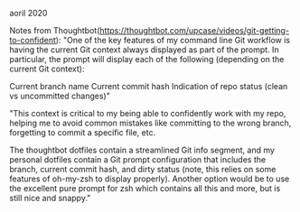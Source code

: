 aoril 2020

Notes from Thoughtbot(https://thoughtbot.com/upcase/videos/git-getting-to-confident):
"One of the key features of my command line Git workflow is having the current Git context always displayed as part of the prompt. In particular, the prompt will display each of the following (depending on the current Git context):

Current branch name
Current commit hash
Indication of repo status (clean vs uncommitted changes)"

"This context is critical to my being able to confidently work with my repo, helping me to avoid common mistakes like committing to the wrong branch, forgetting to commit a specific file, etc.

The thoughtbot dotfiles contain a streamlined Git info segment, and my personal dotfiles contain a Git prompt configuration that includes the branch, current commit hash, and dirty status (note, this relies on some features of oh-my-zsh to display properly). Another option would be to use the excellent pure prompt for zsh which contains all this and more, but is still nice and snappy."
